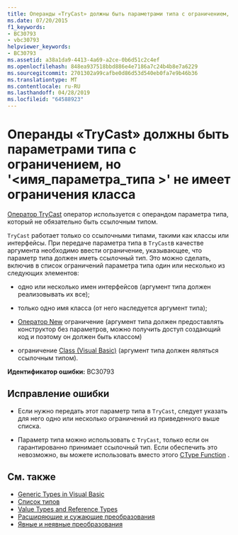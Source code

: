 ```yaml
---
title: Операнды «TryCast» должны быть параметрами типа с ограничением, но '<typeparametername>' не имеет ограничения класса
ms.date: 07/20/2015
f1_keywords:
- BC30793
- vbc30793
helpviewer_keywords:
- BC30793
ms.assetid: a38a1da9-4413-4a69-a2ce-0b6d51c2c4ef
ms.openlocfilehash: 848ea937518bbd886e4e7186a7c24b4b8e7a6229
ms.sourcegitcommit: 2701302a99cafbe0d86d53d540eb0fa7e9b46b36
ms.translationtype: MT
ms.contentlocale: ru-RU
ms.lasthandoff: 04/28/2019
ms.locfileid: "64588923"
---
```

# <a name="trycast-operands-must-be-class-constrained-type-parameters-but-typeparametername-has-no-class-constraint"></a>Операнды «TryCast» должны быть параметрами типа с ограничением, но '\<имя_параметра_типа >' не имеет ограничения класса
[Оператор TryCast](../../visual-basic/language-reference/operators/trycast-operator.md) оператор используется с операндом параметра типа, который не обязательно быть ссылочным типом.  
  
 `TryCast` работает только со ссылочными типами, такими как классы или интерфейсы. При передаче параметра типа в `TryCast`в качестве аргумента необходимо ввести ограничение, указывающее, что параметр типа должен иметь ссылочный тип. Это можно сделать, включив в список ограничений параметра типа один или несколько из следующих элементов:  
  
- одно или несколько имен интерфейсов (аргумент типа должен реализовывать их все);  
  
- только одно имя класса (от него наследуется аргумент типа);  
  
- [Оператор New](../../visual-basic/language-reference/operators/new-operator.md) ограничение (аргумент типа должен предоставлять конструктор без параметров, можно получить доступ создающий код и поэтому он должен быть классом)  
  
- ограничение [Class (Visual Basic)](../../visual-basic/language-reference/statements/class-statement.md) (аргумент типа должен являться ссылочным типом).  
  
 **Идентификатор ошибки:** BC30793  
  
## <a name="to-correct-this-error"></a>Исправление ошибки  
  
- Если нужно передать этот параметр типа в `TryCast`, следует указать для него одно или несколько ограничений из приведенного выше списка.  
  
- Параметр типа можно использовать с `TryCast`, только если он гарантированно принимает ссылочный тип. Если обеспечить это невозможно, вы можете использовать вместо этого [CType Function](../../visual-basic/language-reference/functions/ctype-function.md) .  
  
## <a name="see-also"></a>См. также

- [Generic Types in Visual Basic](../../visual-basic/programming-guide/language-features/data-types/generic-types.md)
- [Список типов](../../visual-basic/language-reference/statements/type-list.md)
- [Value Types and Reference Types](../../visual-basic/programming-guide/language-features/data-types/value-types-and-reference-types.md)
- [Расширяющие и сужающие преобразования](../../visual-basic/programming-guide/language-features/data-types/widening-and-narrowing-conversions.md)
- [Явные и неявные преобразования](../../visual-basic/programming-guide/language-features/data-types/implicit-and-explicit-conversions.md)
